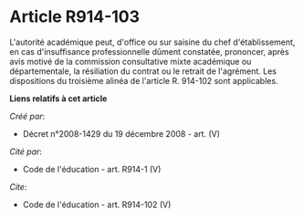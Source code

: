 # Article R914-103

L'autorité académique peut, d'office ou sur saisine du chef d'établissement, en cas d'insuffisance professionnelle dûment
constatée, prononcer, après avis motivé de la commission consultative mixte académique ou départementale, la résiliation du
contrat ou le retrait de l'agrément. Les dispositions du troisième alinéa de l'article R. 914-102 sont applicables.

**Liens relatifs à cet article**

_Créé par_:

  - Décret n°2008-1429 du 19 décembre 2008 - art. (V)

_Cité par_:

  - Code de l'éducation - art. R914-1 (V)

_Cite_:

  - Code de l'éducation - art. R914-102 (V)

